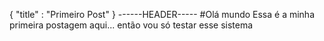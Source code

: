 {
	"title" : "Primeiro Post"
}
------HEADER-----
#Olá mundo
Essa é a minha primeira postagem aqui...
então vou só testar esse sistema
